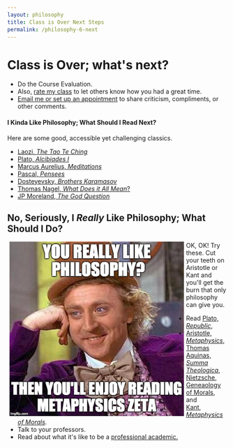 ```yaml
---
layout: philosophy
title: Class is Over Next Steps
permalink: /philosophy-6-next
--- 
```


# Class is Over; what's next? 

- Do the Course Evaluation.
- Also, [rate my class](http://www.ratemyprofessors.com/search.jsp?query=keith+buhler) to let others know how you had a great time.
- [Email me or set up an appointment](emailto:keith.buhler@uky.edu) to share criticism, compliments, or other comments.

#### I Kinda Like Philosophy; What Should I Read Next? 

Here are some good, accessible yet challenging classics. 

* [Laozi, *The Tao Te Ching*](http://www.sacred-texts.com/tao/taote.htm)
* [Plato, *Alcibiades I*](http://www.perseus.tufts.edu/hopper/text?doc=Perseus:text:1999.01.0168)
* [Marcus Aurelius, *Meditations*](http://classics.mit.edu/Antoninus/meditations.1.one.html)
* [Pascal, *Pensees*](http://www.ccel.org/ccel/pascal/pensees.ii.html)
* [Dosteyevsky, *Brothers Karamasov*](http://www.gutenberg.org/files/28054/28054-h/28054-h.html)
* [Thomas Nagel, *What Does it All Mean*?](http://sjmse-library.sch.ng/E-Books%20Phil/WHAT%20DOES%20IT%20ALL%20MEAN_.pdf)
* [JP Moreland, *The God Question*](https://books.google.com/books?id=o7dGOrvdojUC&pg=PA4&lpg=PA4&dq=the+god+question+moreland&source=bl&ots=wraAQEf13U&sig=U3Ci1yLS92sc7YoM1gCWIgNVKTA&hl=en&sa=X&ved=0ahUKEwj-k_X1jP_JAhVGy2MKHU6bBiMQ6AEISzAG#v=onepage&q=the%20god%20question%20moreland&f=false)





## No, Seriously, I *Really* Like Philosophy; What Should I Do?


<a target="_blank" href="http://www.perseus.tufts.edu/hopper/text?doc=Perseus%3Atext%3A1999.01.0052%3Abook%3D7%3Asection%3D1028a">
  <img src="/img/wonka-metaphysics.jpeg" alt="condescending wonka philosopher" hspace="5" align="left" width="400" height="400">
</a>

OK, OK! Try these. Cut your teeth on Aristotle or Kant and you'll get the burn that only philosophy can give you.

* Read [Plato, *Republic*](http://www.perseus.tufts.edu/hopper/text?doc=Perseus:text:1999.01.0168), 
* [Aristotle, *Metaphysics*](http://www.perseus.tufts.edu/hopper/text?doc=Perseus%3Atext%3A1999.01.0052), 
* [Thomas Aquinas, *Summa Theologica*](http://www.newadvent.org/summa/), 
* [Nietzsche, Geneaology of Morals](http://www.inp.uw.edu.pl/mdsie/Political_Thought/GeneologyofMorals.pdf), and 
* [Kant, *Metaphysics of Morals*](http://www.earlymoderntexts.com/assets/pdfs/kant1785.pdf).
* Talk to your professors. 
* Read about what it's like to be a [professional academic.](/philosophy-7-profession)

<br>
<br>
<br>
<br>
<br>
<br>
<br>
<br>
<br>
